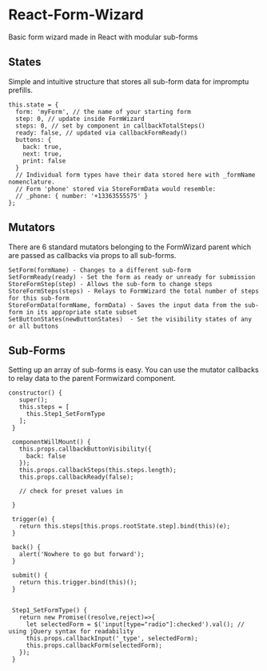 # React-Form-Wizard
Basic form wizard made in React with modular sub-forms

## States
Simple and intuitive structure that stores all sub-form data for impromptu prefills.

    this.state = {
      form: 'myForm', // the name of your starting form
      step: 0, // update inside FormWizard
      steps: 0, // set by component in callbackTotalSteps()
      ready: false, // updated via callbackFormReady()
      buttons: {
        back: true,
        next: true,
        print: false
      }
      // Individual form types have their data stored here with _formName nomenclature.
      // Form 'phone' stored via StoreFormData would resemble:
      // _phone: { number: '+13363555575' }
    };

## Mutators
There are 6 standard mutators belonging to the FormWizard parent which are passed as callbacks via props to all sub-forms.

    SetForm(formName) - Changes to a different sub-form
    SetFormReady(ready) - Set the form as ready or unready for submission
    StoreFormStep(step) - Allows the sub-form to change steps
    StoreFormSteps(steps) - Relays to FormWizard the total number of steps for this sub-form
    StoreFormData(formName, formData) - Saves the input data from the sub-form in its appropriate state subset
    SetButtonStates(newButtonStates)  - Set the visibility states of any or all buttons
    
## Sub-Forms
Setting up an array of sub-forms is easy. You can use the mutator callbacks to relay data to the parent Formwizard component.

    constructor() {
       super();
       this.steps = [
         this.Step1_SetFormType
       ];
     }

     componentWillMount() {
       this.props.callbackButtonVisibility({
         back: false
       });
       this.props.callbackSteps(this.steps.length);
       this.props.callbackReady(false);

       // check for preset values in

     }

     trigger(e) {
       return this.steps[this.props.rootState.step].bind(this)(e);
     }

     back() {
       alert('Nowhere to go but forward');
     }

     submit() {
       return this.trigger.bind(this)();
     }


     Step1_SetFormType() {
       return new Promise((resolve,reject)=>{
         let selectedForm = $('input[type="radio"]:checked').val(); // using jQuery syntax for readability
         this.props.callbackInput('_type', selectedForm);
         this.props.callbackForm(selectedForm);
       });
     }

 
